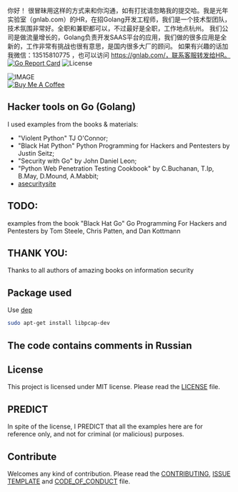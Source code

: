 你好！
很冒昧用这样的方式来和你沟通，如有打扰请忽略我的提交哈。我是光年实验室（gnlab.com）的HR，在招Golang开发工程师，我们是一个技术型团队，技术氛围非常好。全职和兼职都可以，不过最好是全职，工作地点杭州。
我们公司是做流量增长的，Golang负责开发SAAS平台的应用，我们做的很多应用是全新的，工作非常有挑战也很有意思，是国内很多大厂的顾问。
如果有兴趣的话加我微信：13515810775  ，也可以访问 https://gnlab.com/，联系客服转发给HR。
[![Go Report Card](https://goreportcard.com/badge/github.com/dreddsa5dies/goHackTools)](https://goreportcard.com/report/github.com/dreddsa5dies/goHackTools) ![License](https://img.shields.io/badge/License-MIT-blue.svg)  

![IMAGE](img/goHackTools.png)  
[![Buy Me A Coffee](https://www.buymeacoffee.com/assets/img/custom_images/black_img.png)](https://www.buymeacoffee.com/GDNsM0F)

## Hacker tools on Go (Golang)  
I used examples from the books & materials:
* "Violent Python" TJ O'Connor;
* "Black Hat Python" Python Programming for Hackers and Pentesters by Justin Seitz;
* "Security with Go" by John Daniel Leon;
* "Python Web Penetration Testing Cookbook" by C.Buchanan, T.Ip, B.May, D.Mound, A.Mabbit;
* [asecuritysite](https://asecuritysite.com/) 

## TODO:
examples from the book "Black Hat Go" Go Programming For Hackers and Pentesters by Tom Steele, Chris Patten, and Dan Kottmann  

## THANK YOU:
Thanks to all authors of amazing books on information security

## Package used
Use [dep](https://github.com/golang/dep/cmd/dep) 
```bash
sudo apt-get install libpcap-dev 
```

## The code contains comments in Russian

## License
This project is licensed under MIT license. Please read the [LICENSE](https://github.com/dreddsa5dies/goHackTools/tree/master/LICENSE.md) file.  

## PREDICT
In spite of the license, I PREDICT that all the examples here are for reference only, and not for criminal (or malicious) purposes. 

## Contribute
Welcomes any kind of contribution. Please read the [CONTRIBUTING](https://github.com/dreddsa5dies/goHackTools/tree/master/CONTRIBUTING.md), [ISSUE TEMPLATE](https://github.com/dreddsa5dies/goHackTools/tree/master/ISSUE_TEMPLATE.md) and [CODE_OF_CONDUCT](https://github.com/dreddsa5dies/goHackTools/tree/master/CODE_OF_CONDUCT.md) file. 
